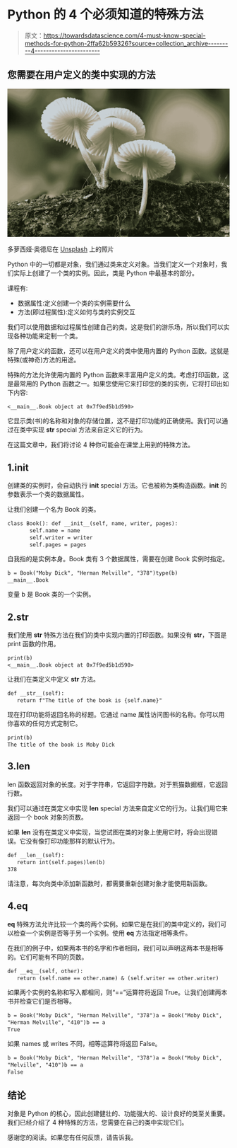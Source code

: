 # Python 的 4 个必须知道的特殊方法

> 原文：<https://towardsdatascience.com/4-must-know-special-methods-for-python-2ffa62b59326?source=collection_archive---------4----------------------->

## 您需要在用户定义的类中实现的方法

![](img/0b03cf4a82e48011fc72b241388733f4.png)

多萝西娅·奥德尼在 [Unsplash](https://unsplash.com/s/photos/special?utm_source=unsplash&utm_medium=referral&utm_content=creditCopyText) 上的照片

Python 中的一切都是对象，我们通过类来定义对象。当我们定义一个对象时，我们实际上创建了一个类的实例。因此，类是 Python 中最基本的部分。

课程有:

*   数据属性:定义创建一个类的实例需要什么
*   方法(即过程属性):定义如何与类的实例交互

我们可以使用数据和过程属性创建自己的类。这是我们的游乐场，所以我们可以实现各种功能来定制一个类。

除了用户定义的函数，还可以在用户定义的类中使用内置的 Python 函数。这就是特殊(或神奇)方法的用途。

特殊的方法允许使用内置的 Python 函数来丰富用户定义的类。考虑打印函数，这是最常用的 Python 函数之一。如果您使用它来打印您的类的实例，它将打印出如下内容:

```
<__main__.Book object at 0x7f9ed5b1d590>
```

它显示类(书)的名称和对象的存储位置，这不是打印功能的正确使用。我们可以通过在类中实现 __str__ special 方法来自定义它的行为。

在这篇文章中，我们将讨论 4 种你可能会在课堂上用到的特殊方法。

## 1.__init__

创建类的实例时，会自动执行 __init__ special 方法。它也被称为类构造函数。__init__ 的参数表示一个类的数据属性。

让我们创建一个名为 Book 的类。

```
class Book(): def __init__(self, name, writer, pages):
       self.name = name
       self.writer = writer
       self.pages = pages
```

自我指的是实例本身。Book 类有 3 个数据属性，需要在创建 Book 实例时指定。

```
b = Book("Moby Dick", "Herman Melville", "378")type(b)
__main__.Book
```

变量 b 是 Book 类的一个实例。

## 2.__str__

我们使用 __str__ 特殊方法在我们的类中实现内置的打印函数。如果没有 __str__，下面是 print 函数的作用。

```
print(b)
<__main__.Book object at 0x7f9ed5b1d590>
```

让我们在类定义中定义 __str__ 方法。

```
def __str__(self):
   return f"The title of the book is {self.name}"
```

现在打印功能将返回名称的标题。它通过 name 属性访问图书的名称。你可以用你喜欢的任何方式定制它。

```
print(b)
The title of the book is Moby Dick
```

## 3.__len__

len 函数返回对象的长度。对于字符串，它返回字符数。对于熊猫数据框，它返回行数。

我们可以通过在类定义中实现 __len__ special 方法来自定义它的行为。让我们用它来返回一个 book 对象的页数。

如果 __len__ 没有在类定义中实现，当您试图在类的对象上使用它时，将会出现错误。它没有像打印功能那样的默认行为。

```
def __len__(self):
   return int(self.pages)len(b)
378
```

请注意，每次向类中添加新函数时，都需要重新创建对象才能使用新函数。

## 4.__eq__

__eq__ 特殊方法允许比较一个类的两个实例。如果它是在我们的类中定义的，我们可以检查一个实例是否等于另一个实例。使用 __eq__ 方法指定相等条件。

在我们的例子中，如果两本书的名字和作者相同，我们可以声明这两本书是相等的。它们可能有不同的页数。

```
def __eq__(self, other):
   return (self.name == other.name) & (self.writer == other.writer)
```

如果两个实例的名称和写入都相同，则“==”运算符将返回 True。让我们创建两本书并检查它们是否相等。

```
b = Book("Moby Dick", "Herman Melville", "378")a = Book("Moby Dick", "Herman Melville", "410")b == a
True
```

如果 names 或 writes 不同，相等运算符将返回 False。

```
b = Book("Moby Dick", "Herman Melville", "378")a = Book("Moby Dick", "Melville", "410")b == a
False
```

## 结论

对象是 Python 的核心，因此创建健壮的、功能强大的、设计良好的类至关重要。我们已经介绍了 4 种特殊的方法，您需要在自己的类中实现它们。

感谢您的阅读。如果您有任何反馈，请告诉我。